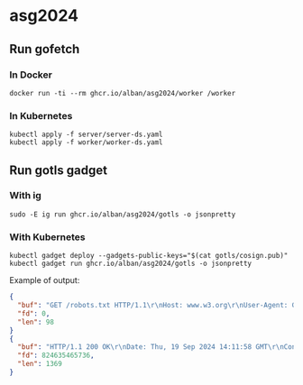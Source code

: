 # asg2024

## Run gofetch

### In Docker

```
docker run -ti --rm ghcr.io/alban/asg2024/worker /worker
```

### In Kubernetes

```
kubectl apply -f server/server-ds.yaml
kubectl apply -f worker/worker-ds.yaml
```

## Run gotls gadget

### With ig

```
sudo -E ig run ghcr.io/alban/asg2024/gotls -o jsonpretty
```

### With Kubernetes

```
kubectl gadget deploy --gadgets-public-keys="$(cat gotls/cosign.pub)"
kubectl gadget run ghcr.io/alban/asg2024/gotls -o jsonpretty
```

Example of output:

```json
{
  "buf": "GET /robots.txt HTTP/1.1\r\nHost: www.w3.org\r\nUser-Agent: Go-http-client/1.1\r\nAccept-Encoding: *\r\n\r\n",
  "fd": 0,
  "len": 98
}
{
  "buf": "HTTP/1.1 200 OK\r\nDate: Thu, 19 Sep 2024 14:11:58 GMT\r\nContent-Type: text/plain\r\n(...)",
  "fd": 824635465736,
  "len": 1369
}
```
